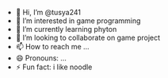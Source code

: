 - 👋 Hi, I’m @tusya241
- 👀 I’m interested in game programming 
- 🌱 I’m currently learning phyton 
- 💞️ I’m looking to collaborate on game project 
- 📫 How to reach me ...
- 😄 Pronouns: ...
- ⚡ Fun fact: i like noodle 

<!---
tusya241/tusya241 is a ✨ special ✨ repository because its `README.md` (this file) appears on your GitHub profile.
You can click the Preview link to take a look at your changes.
--->
